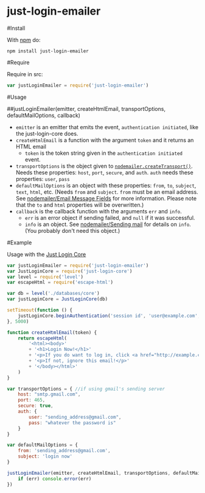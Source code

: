 just-login-emailer
==================

#Install

With [npm](http://npmjs.org) do: 
	
	npm install just-login-emailer

#Require

Require in src:

```js
var justLoginEmailer = require('just-login-emailer')
```

#Usage

##justLoginEmailer(emitter, createHtmlEmail, transportOptions, defaultMailOptions, callback)

- `emitter` is an emitter that emits the event, `authentication initiated`, like the just-login-core does.
- `createHtmlEmail` is a function with the argument `token` and it returns an HTML email
	- `token` is the token string given in the `authentication initiated` event.
- `transportOptions` is the object given to [`nodemailer.createTransport()`][nm-ct]. Needs these properties: `host`, `port`, `secure`, and `auth`. `auth` needs these properties: `user`, `pass`
- `defaultMailOptions` is an object with these properties: `from`, `to`, `subject`, `text`, `html`, etc. (Needs `from` and `subject`. `from` must be an email address. See [nodemailer/Email Message Fields][nm-emf] for more information. Please note that the `to` and `html` properties will be overwritten.)
- `callback` is the callback function with the arguments `err` and `info`.
	- `err` is an error object if sending failed, and `null` if it was successful.
	- `info` is an object. See [nodemailer/Sending mail][nm-sm] for details on `info`. (You probably don't need this object.)

#Example

Usage with the [Just Login Core][core]

```js
var justLoginEmailer = require('just-login-emailer')
var JustLoginCore = require('just-login-core')
var level = require('level')
var escapeHtml = require('escape-html')

var db = level('./databases/core')
var justLoginCore = JustLoginCore(db)

setTimeout(function () {
	justLoginCore.beginAuthentication('session id', 'user@example.com', function () {})
}, 5000)

function createHtmlEmail(token) {
	return escapeHtml(
		'<html><body>'
		+ '<h1>Login Now!</h1>'
		+ '<p>If you do want to log in, click <a href="http://example.com/login?token=' + token + '">right here</a>!</p>'
		+ '<p>If not, ignore this email!</p>'
		+ '</body></html>'
	)
}

var transportOptions = { //if using gmail's sending server
	host: "smtp.gmail.com",
	port: 465,
	secure: true,
	auth: {
		user: "sending_address@gmail.com",
		pass: "whatever the password is"
	}
}

var defaultMailOptions = {
	from: 'sending_address@gmail.com',
	subject: 'login now'
}

justLoginEmailer(emitter, createHtmlEmail, transportOptions, defaultMailOptions, function (err, info) {
	if (err) console.error(err)
})
```


[nm-emf]: https://github.com/andris9/Nodemailer#e-mail-message-fields
[nm-sm]: https://github.com/andris9/Nodemailer#sending-mail
[nm-ct]: https://github.com/andris9/Nodemailer#tldr-usage-example
[core]: http://github.com/coding-in-the-wild/just-login-core
